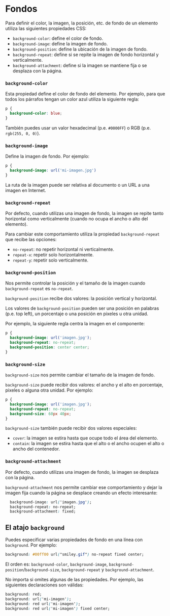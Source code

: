# Fondos

Para definir el color, la imagen, la posición, etc. de fondo de un elemento utiliza las siguientes propiedades CSS:

* `background-color`: define el color de fondo.
* `background-image`: define la imagen de fondo.
* `background-position`: define la ubicación de la imagen de fondo.
* `background-repeat`: define si se repite la imagen de fondo horizontal y verticalmente.
* `background-attachment`: define si la imagen se mantiene fija o se desplaza con la página.

### `background-color`

Esta propiedad define el color de fondo del elemento. Por ejemplo, para que todos los párrafos tengan un color azul utiliza la siguiente regla:

```css
p {
  background-color: blue;
}
```

También puedes usar un valor hexadecimal (p.e. `#0000FF`) o RGB (p.e. `rgb(255, 0, 0)`).

### `background-image`

Define la imagen de fondo. Por ejemplo:

```css
p {
  background-image: url('mi-imagen.jpg')
}
```

La ruta de la imagen puede ser relativa al documento o un URL a una imagen en Internet.

### `background-repeat`

Por defecto, cuando utilizas una imagen de fondo, la imagen se repite tanto horizontal como verticalmente (cuando no ocupa el ancho o alto del elemento).

Para cambiar este comportamiento utiliza la propiedad `background-repeat` que recibe las opciones:

* `no-repeat`: no repetir horizontal ni verticalmente.
* `repeat-x`: repetir solo horizontalmente.
* `repeat-y`: repetir solo verticalmente.

### `background-position`

Nos permite controlar la posición y el tamaño de la imagen cuando `background-repeat` es `no-repeat`.

`background-position` recibe dos valores: la posición vertical y horizontal.

Los valores de `background-position` pueden ser una posición en palabras (p.e. top left), un porcentaje o una posición en pixeles u otra unidad.

Por ejemplo, la siguiente regla centra la imagen en el componente:

```css
p {
  background-image: url('imagen.jpg');
  background-repeat: no-repeat;
  background-position: center center;
}
```

### `background-size`

`background-size` nos permite cambiar el tamaño de la imagen de fondo.

`background-size` puede recibir dos valores: el ancho y el alto en porcentaje, pixeles o alguna otra unidad. Por ejemplo:

```css
p {
  background-image: url('imagen.jpg');
  background-repeat: no-repeat;
  background-size: 60px 40px;
}
```

`background-size` también puede recibir dos valores especiales:

* `cover`: la imagen se estira hasta que ocupe todo el área del elemento.
* `contain`: la imagen se estira hasta que el alto o el ancho ocupen el alto o ancho del contenedor.

### `background-attachment`

Por defecto, cuando utilizas una imagen de fondo, la imagen se desplaza con la página.

`background-attachment` nos permite cambiar ese comportamiento y dejar la imagen fija cuando la página se desplace creando un efecto interesante:

```css
  background-image: url('imagen.jpg');
  background-repeat: no-repeat;
  background-attachment: fixed;
```

## El atajo `background`

Puedes especificar varias propiedades de fondo en una línea con `background`. Por ejemplo:

```css
background: #00ff00 url("smiley.gif") no-repeat fixed center;
```

El orden es: `background-color`, `background-image`, `background-position`/`background-size`, `background-repeat` y `background-attachment`.

No importa si omites algunas de las propiedades. Por ejemplo, las siguientes declaraciones son válidas:

```css
background: red;
background: url('mi-imagen');
background: red url('mi-imagen');
background: red url('mi-imagen') fixed center;
```
